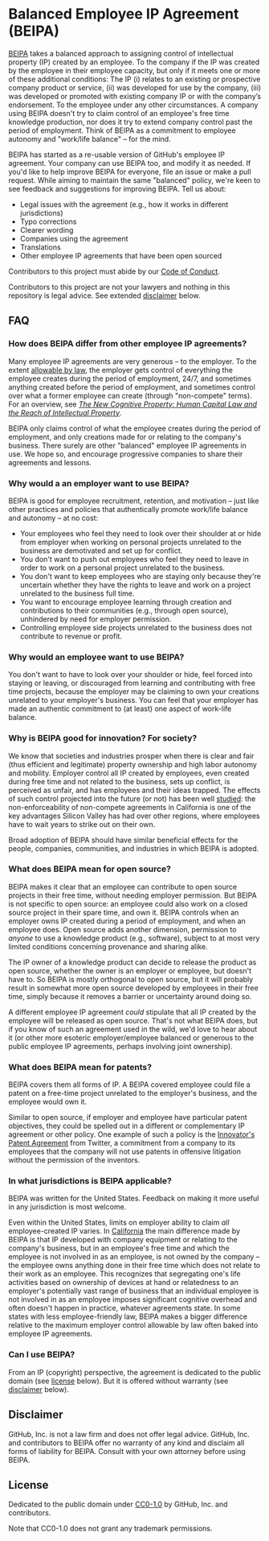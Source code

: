 # Balanced Employee IP Agreement (BEIPA)

[BEIPA](Balanced_Employee_IP_Agreement.md) takes a balanced approach to assigning control of intellectual property (IP) created by an employee. To the company if the IP was created by the employee in their employee capacity, but only if it meets one or more of these additional conditions: The IP (i) relates to an existing or prospective company product or service, (ii) was developed for use by the company, (iii) was developed or promoted with existing company IP or with the company’s endorsement. To the employee under any other circumstances. A company using BEIPA doesn't try to claim control of an employee's free time knowledge production, nor does it try to extend company control past the period of employment. Think of BEIPA as a commitment to employee autonomy and "work/life balance" – for the mind.

BEIPA has started as a re-usable version of GitHub's employee IP agreement. Your company can use BEIPA too, and modify it as needed. If you'd like to help improve BEIPA for everyone, file an issue or make a pull request. While aiming to maintain the same "balanced" policy, we're keen to see feedback and suggestions for improving BEIPA. Tell us about:

* Legal issues with the agreement (e.g., how it works in different jurisdictions)
* Typo corrections
* Clearer wording
* Companies using the agreement
* Translations
* Other employee IP agreements that have been open sourced

Contributors to this project must abide by our [Code of Conduct](CODE_OF_CONDUCT.md).

Contributors to this project are not your lawyers and nothing in this repository is legal advice. See extended [disclaimer](#disclaimer) below.


## FAQ

### How does BEIPA differ from other employee IP agreements?

Many employee IP agreements are very generous – to the employer. To the extent [allowable by law](#in-what-jurisdictions-is-beipa-applicable), the employer gets control of everything the employee creates during the period of employment, 24/7, and sometimes anything created before the period of employment, and sometimes control over what a former employee can create (through "non-compete" terms). For an overview, see _[The New Cognitive Property: Human Capital Law and the Reach of Intellectual Property](https://ssrn.com/abstract=2517604)_.

BEIPA only claims control of what the employee creates during the period of employment, and only creations made for or relating to the company's business. There surely are other "balanced" employee IP agreements in use. We hope so, and encourage progressive companies to share their agreements and lessons.

### Why would a an employer want to use BEIPA?

BEIPA is good for employee recruitment, retention, and motivation – just like other practices and policies that authentically promote work/life balance and autonomy – at no cost:

* Your employees who feel they need to look over their shoulder at or hide from employer when working on personal projects unrelated to the business are demotivated and set up for conflict.
* You don't want to push out employees who feel they need to leave in order to work on a personal project unrelated to the business.
* You don't want to keep employees who are staying only because they're uncertain whether they have the rights to leave and work on a project unrelated to the business full time.
* You want to encourage employee learning through creation and contributions to their communities (e.g., through open source), unhindered by need for employer permission.
* Controlling employee side projects unrelated to the business does not contribute to revenue or profit.

### Why would an employee want to use BEIPA?

You don't want to have to look over your shoulder or hide, feel forced into staying or leaving, or discouraged from learning and contributing with free time projects, because the employer may be claiming to own your creations unrelated to your employer's business. You can feel that your employer has made an authentic commitment to (at least) one aspect of work-life balance.

### Why is BEIPA good for innovation? For society?

We know that societies and industries prosper when there is clear and fair (thus efficient and legitimate) property ownership and high labor autonomy and mobility. Employer control all IP created by employees, even created during free time and not related to the business, sets up conflict, is perceived as unfair, and has employees and their ideas trapped. The effects of such control projected into the future (or not) has been well [studied](http://webdoc.sub.gwdg.de/ebook/serien/lm/DRUIDwp/10-02.pdf): the non-enforceability of non-compete agreements in California is one of the key advantages Silicon Valley has had over other regions, where employees have to wait years to strike out on their own.

Broad adoption of BEIPA should have similar beneficial effects for the people, companies, communities, and industries in which BEIPA is adopted.

### What does BEIPA mean for open source?

BEIPA makes it clear that an employee can contribute to open source projects in their free time, without needing employer permission. But BEIPA is not specific to open source: an employee could also work on a closed source project in their spare time, and own it. BEIPA controls when an employer owns IP created during a period of employment, and when an employee does. Open source adds another dimension, permission to *anyone* to use a knowledge product (e.g., software), subject to at most very limited conditions concerning provenance and sharing alike.

The IP owner of a knowledge product can decide to release the product as open source, whether the owner is an employer or employee, but doesn't have to. So BEIPA is mostly orthogonal to open source, but it will probably result in somewhat more open source developed by employees in their free time, simply because it removes a barrier or uncertainty around doing so.

A different employee IP agreement *could* stipulate that all IP created by the employee will be released as open source. That's not what BEIPA does, but if you know of such an agreement used in the wild, we'd love to hear about it (or other more esoteric employer/employee balanced or generous to the public employee IP agreements, perhaps involving joint ownership).

### What does BEIPA mean for patents?

BEIPA covers them all forms of IP. A BEIPA covered employee could file a patent on a free-time project unrelated to the employer's business, and the employee would own it.

Similar to open source, if employer and employee have particular patent objectives, they could be spelled out in a different or complementary IP agreement or other policy. One example of such a policy is the [Innovator's Patent Agreement](https://github.com/twitter/innovators-patent-agreement) from Twitter, a commitment from a company to its employees that the company will not use patents in offensive litigation without the permission of the inventors.

### In what jurisdictions is BEIPA applicable?

BEIPA was written for the United States. Feedback on making it more useful in any jurisdiction is most welcome.

Even within the United States, limits on employer ability to claim *all* employee-created IP varies. In [California](http://www.leginfo.ca.gov/cgi-bin/displaycode?section=lab&group=02001-03000&file=2870-2872) the main difference made by BEIPA is that IP developed with company equipment or relating to the company's business, but in an employee's free time and which the employee is not involved in as an employee, is not owned by the company – the employee owns anything done in their free time which does not relate to their work as an employee. This recognizes that segregating one's life activities based on ownership of devices at hand or relatedness to an employer's potentially vast range of business that an individual employee is not involved in as an employee imposes significant cognitive overhead and often doesn't happen in practice, whatever agreements state. In some states with less employee-friendly law, BEIPA makes a bigger difference relative to the maximum employer control allowable by law often baked into employee IP agreements. 

### Can I use BEIPA?

From an IP (copyright) perspective, the agreement is dedicated to the public domain (see [license](#license) below). But it is offered without warranty (see [disclaimer](#disclaimer) below).

## Disclaimer

GitHub, Inc. is not a law firm and does not offer legal advice. GitHub, Inc. and contributors to BEIPA offer no warranty of any kind and disclaim all forms of liability for BEIPA. Consult with your own attorney before using BEIPA.

## License

Dedicated to the public domain under [CC0-1.0](LICENSE.md) by GitHub, Inc. and contributors.

Note that CC0-1.0 does not grant any trademark permissions.
